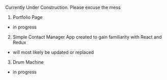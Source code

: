 Currently Under Construction. Please excuse the mess 

1. Portfolio Page
  - in progress
2. Simple Contact Manager App created to gain familiarity with React and Redux
  - will most likely be updated or replaced
3. Drum Machine
  - in progress
